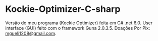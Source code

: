 # Kockie-Optimizer-C-sharp
 Versão do meu programa (Kockie Optimizer) feita em C# .net 6.0.
 User interface (GUI) feito com o framework Guna 2.0.3.5.
 Doações Por Pix: mgueli1208@gmail.com.
